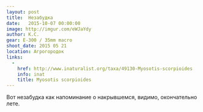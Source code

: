 ```yaml
---
layout: post
title:  Незабудка
date:   2015-10-07 00:00:00
image: http://imgur.com/eWJaYdy
author: К.С.
gear: E-300 / 35mm macro
shoot_date: 2015 05 21
location: Агрогородок
links:
  -
    href: http://www.inaturalist.org/taxa/49130-Myosotis-scorpioides
    info: inat
    title: Myosotis scorpioides
---
```


Вот незабудка как напоминание о накрывшемся, видимо, окончательно лете.
